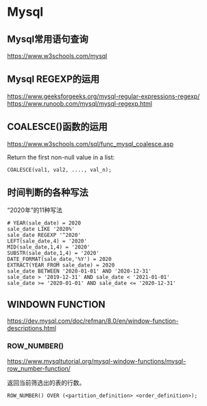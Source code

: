 # Mysql

## Mysql常用语句查询
https://www.w3schools.com/mysql

## Mysql REGEXP的运用
https://www.geeksforgeeks.org/mysql-regular-expressions-regexp/
https://www.runoob.com/mysql/mysql-regexp.html

## COALESCE()函数的运用
https://www.w3schools.com/sql/func_mysql_coalesce.asp

Return the first non-null value in a list:

```mysql
COALESCE(val1, val2, ...., val_n);
```

## 时间判断的各种写法

“2020年”的11种写法
```mysql
# YEAR(sale_date) = 2020
sale_date LIKE '2020%'
sale_date REGEXP '^2020'
LEFT(sale_date,4) = '2020'
MID(sale_date,1,4) = '2020'
SUBSTR(sale_date,1,4) = '2020'
DATE_FORMAT(sale_date,'%Y') = 2020
EXTRACT(YEAR FROM sale_date) = 2020
sale_date BETWEEN '2020-01-01' AND '2020-12-31'
sale_date > '2019-12-31' AND sale_date < '2021-01-01'
sale_date >= '2020-01-01' AND sale_date <= '2020-12-31'
```

## WINDOWN FUNCTION
https://dev.mysql.com/doc/refman/8.0/en/window-function-descriptions.html

### ROW_NUMBER()
https://www.mysqltutorial.org/mysql-window-functions/mysql-row_number-function/

返回当前筛选出的表的行数。
```mysql
ROW_NUMBER() OVER (<partition_definition> <order_definition>);
```
